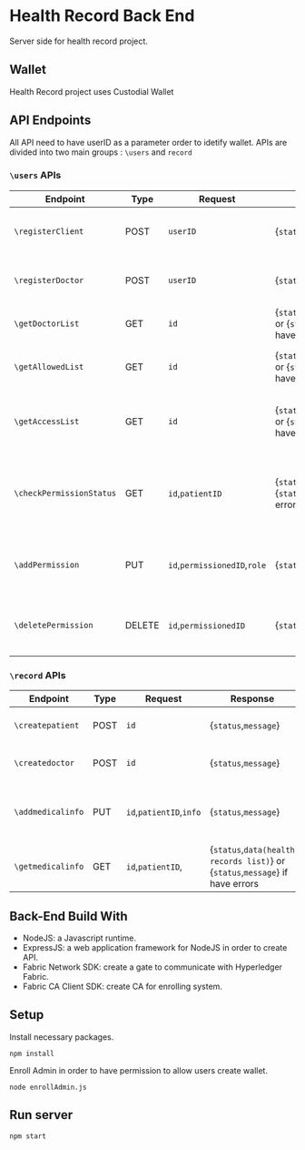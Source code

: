 # Health Record Back End

Server side for health record project.

## Wallet

Health Record project uses Custodial Wallet

## API Endpoints

All API need to have userID as a parameter order to idetify wallet.
APIs are divided into two main groups : `\users` and `record`

### `\users` APIs

| Endpoint                 | Type   | Request   | Response                                                             | Functionality                                                  |
| ------------------------ | ------ | -------------| -------------------------------------------------------------------- | -------------------------------------------------------------- |
| `\registerClient`        | POST   | `userID`     | {`status`,`message`}                                                 | register user with patient role into wallet                    |
| `\registerDoctor`        | POST   | `userID`     | {`status`,`message`}                                                 | register user with doctor role into wallet                     |
| `\getDoctorList`         | GET    | `id`         | {`status`,`data(doctorList)`} or {`status`,`message`} if have errors | get all doctors                                                |
| `\getAllowedList`        | GET    | `id`    | {`status`,`data(doctorList)`} or {`status`,`message`} if have errors | get list of patients that allow to access                      |
| `\getAccessList`         | GET    | `id`    |{`status`,`data(doctorList)`} or {`status`,`message`} if have errors | get list of patients and doctors that can access record        |
| `\checkPermissionStatus` | GET    | `id`,`patientID` | {`status`,`isAccessed`} or {`status`,`message`} if have errors       | check whether having permission to access the patientID or not |
| `\addPermission`         | PUT    | `id`,`permissionedID`,`role` | {`status`,`message`}                                                 | add user with permissionID into accessList                     |
| `\deletePermission`      | DELETE | `id`,`permissionedID` | {`status`,`message`}                                                 | delete user with permissionID from accessList                  |

### `\record` APIs

| Endpoint          | Type | Request                 | Response                                                                      | Functionality                                         |
| ----------------- | ---- | ----------------------- | ----------------------------------------------------------------------------- | ----------------------------------------------------- |
| `\createpatient`  | POST | `id`                    | {`status`,`message`}                                                          | create a new patient record                           |
| `\createdoctor`   | POST | `id`                    | {`status`,`message`}                                                          | create a new doctor record                            |
| `\addmedicalinfo` | PUT  | `id`,`patientID`,`info` | {`status`,`message`}                                                          | add medical info into patient record (API for doctor) |
| `\getmedicalinfo` | GET  | `id`,`patientID`,       | {`status`,`data(health records list)`} or {`status`,`message`} if have errors | get medical information of patientID or Id            |

## Back-End Build With

- NodeJS: a Javascript runtime.
- ExpressJS: a web application framework for NodeJS in order to create API.
- Fabric Network SDK: create a gate to communicate with Hyperledger Fabric.
- Fabric CA Client SDK: create CA for enrolling system.

## Setup

Install necessary packages.

```
npm install
```

Enroll Admin in order to have permission to allow users create wallet.

```
node enrollAdmin.js
```

## Run server

```
npm start
```
